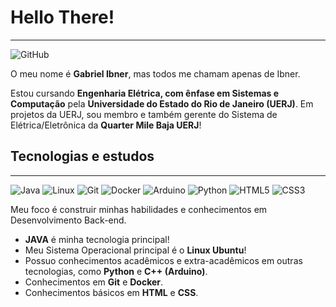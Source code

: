 # Hello There!
---
![GitHub](https://img.shields.io/badge/github-%23121011.svg?style=for-the-badge&logo=github&logoColor=white)

O meu nome é __Gabriel Ibner__, mas todos me chamam apenas de Ibner.

Estou cursando __Engenharia Elétrica, com ênfase em Sistemas e Computação__ pela __Universidade do Estado do Rio de Janeiro (UERJ)__. Em projetos da UERJ, sou membro e também gerente do Sistema de Elétrica/Eletrônica da __Quarter Mile Baja UERJ__!



## Tecnologias e estudos
---
![Java](https://img.shields.io/badge/java-%23ED8B00.svg?style=for-the-badge&logo=java&logoColor=white) ![Linux](https://img.shields.io/badge/Linux-FCC624?style=for-the-badge&logo=linux&logoColor=black) ![Git](https://img.shields.io/badge/git-%23F05033.svg?style=for-the-badge&logo=git&logoColor=white) ![Docker](https://img.shields.io/badge/docker-%230db7ed.svg?style=for-the-badge&logo=docker&logoColor=white) ![Arduino](https://img.shields.io/badge/-Arduino-00979D?style=for-the-badge&logo=Arduino&logoColor=white) ![Python](https://img.shields.io/badge/python-3670A0?style=for-the-badge&logo=python&logoColor=ffdd54) ![HTML5](https://img.shields.io/badge/html5-%23E34F26.svg?style=for-the-badge&logo=html5&logoColor=white) ![CSS3](https://img.shields.io/badge/css3-%231572B6.svg?style=for-the-badge&logo=css3&logoColor=white)

Meu foco é construir minhas habilidades e conhecimentos em Desenvolvimento Back-end.

- __JAVA__ é minha tecnologia principal!
- Meu Sistema Operacional principal é o __Linux Ubuntu__!
- Possuo conhecimentos acadêmicos e extra-acadêmicos em outras tecnologias, como __Python__ e __C++ (Arduino)__.
- Conhecimentos em __Git__ e __Docker__.
- Conhecimentos básicos em __HTML__ e __CSS__.

